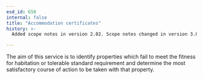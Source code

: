```yaml
---
esd_id: 650
internal: false
title: "Accommodation certificates"
history: >-
  Added scope notes in version 2.02. Scope notes changed in version 3.00 to include Scottish terminology. Term name changed from 'Accommodation certificates (fitness for human habitation)' to 'Housing - accommodation certificates - fitness for human habitation' in version 3.00. Name changed to 'Accommodation certificates' in version 4.00.

---
```


The aim of this service is to identify properties which fail to meet the fitness for habitation or tolerable standard requirement and determine the most satisfactory course of action to be taken with that property.

